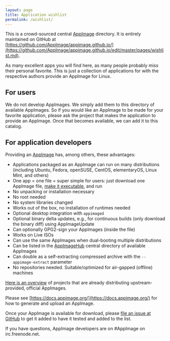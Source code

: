 ```yaml
---
layout: page
title: Application wishlist
permalink: /wishlist/
---
```


This is a crowd-sourced central [AppImage](http://appimage.org/) directory. It is entirely maintained on GitHub at [https://github.com/AppImage/appimage.github.io/](https://github.com/AppImage/appimage.github.io/edit/master/pages/wishlist.md).

As many excellent apps you will find here, as many people probably miss their personal favorite. This is just a collection of applications for with the respective authors provide an AppImage for Linux.

## For users
We do not develop AppImages. We simply add them to this directory of available AppImages. So if you would like an AppImage to be made for your favorite application, please ask the project that makes the application to provide an AppImage. Once that becomes available, we can add it to this catalog.

## For application developers

Providing an [AppImage](http://appimage.org/) has, among others, these advantages:
- Applications packaged as an AppImage can run on many distributions (including Ubuntu, Fedora, openSUSE, CentOS, elementaryOS, Linux Mint, and others)
- One app = one file = super simple for users: just download one AppImage file, [make it executable](http://discourse.appimage.org/t/how-to-make-an-appimage-executable/80), and run
- No unpacking or installation necessary
- No root needed
- No system libraries changed
- Works out of the box, no installation of runtimes needed
- Optional desktop integration with `appimaged`
- Optional binary delta updates, e.g., for continuous builds (only download the binary diff) using AppImageUpdate
- Can optionally GPG2-sign your AppImages (inside the file)
- Works on Live ISOs
- Can use the same AppImages when dual-booting multiple distributions
- Can be listed in the [AppImageHub](https://appimage.github.io/) central directory of available AppImages
- Can double as a self-extracting compressed archive with the `--appimage-extract` parameter
- No repositories needed. Suitable/optimized for air-gapped (offline) machines

[Here is an overview](https://appimage.github.io/apps) of projects that are already distributing upstream-provided, official AppImages.

Please see [https://docs.appimage.org/](https://docs.appimage.org/) for how to generate and upload an AppImage.

Once your AppImage is available for download, please [file an issue at GitHub](https://github.com/AppImage/AppImageHub/issues/new) to get it added to have it tested and added to the list.

If you have questions, AppImage developers are on #AppImage on irc.freenode.net.
